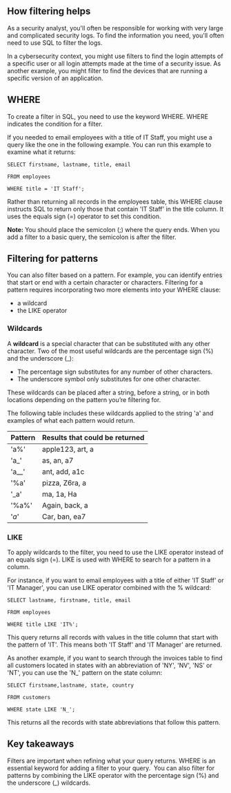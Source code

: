 ## How filtering helps

As a security analyst, you'll often be responsible for working with very large and complicated security logs. To find the information you need, you'll often need to use SQL to filter the logs.

In a cybersecurity context, you might use filters to find the login attempts of a specific user or all login attempts made at the time of a security issue. As another example, you might filter to find the devices that are running a specific version of an application.

## WHERE 

To create a filter in SQL, you need to use the keyword WHERE. WHERE indicates the condition for a filter.

If you needed to email employees with a title of IT Staff, you might use a query like the one in the following example. You can run this example to examine what it returns: 

```
SELECT firstname, lastname, title, email

FROM employees

WHERE title = 'IT Staff';
```

Rather than returning all records in the employees table, this WHERE clause instructs SQL to return only those that contain 'IT Staff' in the title column. It uses the equals sign (=) operator to set this condition.

**Note:** You should place the semicolon (;) where the query ends. When you add a filter to a basic query, the semicolon is after the filter. 

## Filtering for patterns

You can also filter based on a pattern. For example, you can identify entries that start or end with a certain character or characters. Filtering for a pattern requires incorporating two more elements into your WHERE clause:

- a wildcard 
- the LIKE operator

### **Wildcards**

A **wildcard** is a special character that can be substituted with any other character. Two of the most useful wildcards are the percentage sign (%) and the underscore (_):

- The percentage sign substitutes for any number of other characters. 
- The underscore symbol only substitutes for one other character.

These wildcards can be placed after a string, before a string, or in both locations depending on the pattern you’re filtering for.

The following table includes these wildcards applied to the string 'a' and examples of what each pattern would return.

|**Pattern**|**Results that could be returned**|
|---|---|
|'a%'|apple123, art, a|
|'a_'|as, an, a7|
|'a__'|ant, add, a1c|
|'%a'|pizza, Z6ra, a|
|'_a'|ma, 1a, Ha|
|'%a%'|Again, back, a|
|'_a_'|Car, ban, ea7|

### **LIKE**

To apply wildcards to the filter, you need to use the LIKE operator instead of an equals sign (=). LIKE is used with WHERE to search for a pattern in a column. 

For instance, if you want to email employees with a title of either 'IT Staff' or 'IT Manager', you can use LIKE operator combined with the % wildcard:  

```
SELECT lastname, firstname, title, email

FROM employees

WHERE title LIKE 'IT%';
```

This query returns all records with values in the title column that start with the pattern of 'IT'. This means both 'IT Staff' and 'IT Manager' are returned.

As another example, if you want to search through the invoices table to find all customers located in states with an abbreviation of 'NY', 'NV', 'NS' or 'NT', you can use the 'N_' pattern on the state column:

```
SELECT firstname,lastname, state, country

FROM customers

WHERE state LIKE 'N_';
```

This returns all the records with state abbreviations that follow this pattern.

## Key takeaways

Filters are important when refining what your query returns. WHERE is an essential keyword for adding a filter to your query.  You can also filter for patterns by combining the LIKE operator with the percentage sign (%) and the underscore (_) wildcards.